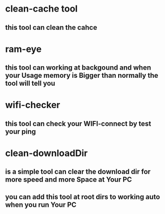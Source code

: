 # clean-cache tool
## this tool can clean the cahce 

# ram-eye
## this tool can working at backgound and when your Usage memory is Bigger than normally the tool will tell you 

# wifi-checker
## this tool can check your WIFI-connect by test your ping 

# clean-downloadDir 
## is a simple tool can clear the download dir for more speed and more Space at Your PC

## you can add this tool at root dirs to working auto when you run Your PC
